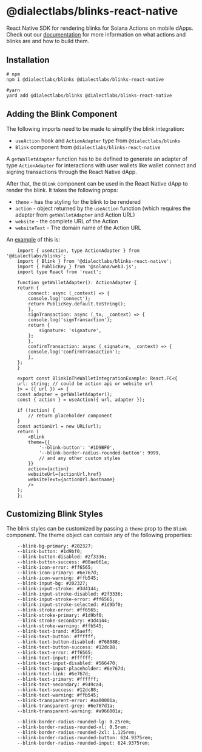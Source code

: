# @dialectlabs/blinks-react-native

React Native SDK for rendering blinks for Solana Actions on mobile dApps. Check out our [documentation](https://docs.dialect.to) for more information on what actions and blinks are and how to build them.

## Installation

```
# npm 
npm i @dialectlabs/blinks @dialectlabs/blinks-react-native

#yarn
yard add @dialectlabs/blinks @dialectlabs/blinks-react-native
```

## Adding the Blink Component

The following imports need to be made to simplify the blink integration:
- `useAction` hook and `ActionAdapter` type from `@dialectlabs/blinks`
- `Blink` component from `@dialectlabs/blinks-react-native`

A `getWalletAdapter` function has to be defined to generate an adapter of type `ActionAdapter` for interactions with user wallets like wallet connect and signing transactions through the React Native dApp.

After that, the `Blink` component can be used in the React Native dApp to render the blink. It takes the following props:
- `theme` - has the styling for the blink to be rendered
- `action` - object returned by the `useAction` function (which requires the adapter from `getWalletAdapter` and Action URL)
- `website` - the complete URL of the Action
- `websiteText` - The domain name of the Action URL

An [example](/example/src/Example.tsx) of this is:

```
    import { useAction, type ActionAdapter } from '@dialectlabs/blinks';
    import { Blink } from '@dialectlabs/blinks-react-native';
    import { PublicKey } from '@solana/web3.js';
    import type React from 'react';

    function getWalletAdapter(): ActionAdapter {
    return {
        connect: async (_context) => {
        console.log('connect');
        return PublicKey.default.toString();
        },
        signTransaction: async (_tx, _context) => {
        console.log('signTransaction');
        return {
            signature: 'signature',
        };
        },
        confirmTransaction: async (_signature, _context) => {
        console.log('confirmTransaction');
        },
    };
    }

    export const BlinkInTheWalletIntegrationExample: React.FC<{
    url: string; // could be action api or website url
    }> = ({ url }) => {
    const adapter = getWalletAdapter();
    const { action } = useAction({ url, adapter });

    if (!action) {
        // return placeholder component
    }
    const actionUrl = new URL(url);
    return (
        <Blink
        theme={{
            '--blink-button': '#1D9BF0',
            '--blink-border-radius-rounded-button': 9999,
            // and any other custom styles
        }}
        action={action}
        websiteUrl={actionUrl.href}
        websiteText={actionUrl.hostname}
        />
    );
    };
```

## Customizing Blink Styles

The blink styles can be customized by passing a `theme` prop to the `Blink` component. The theme object can contain any of the following properties:

```
    --blink-bg-primary: #202327;
    --blink-button: #1d9bf0;
    --blink-button-disabled: #2f3336;
    --blink-button-success: #00ae661a;
    --blink-icon-error: #ff6565;
    --blink-icon-primary: #6e767d;
    --blink-icon-warning: #ffb545;
    --blink-input-bg: #202327;
    --blink-input-stroke: #3d4144;
    --blink-input-stroke-disabled: #2f3336;
    --blink-input-stroke-error: #ff6565;
    --blink-input-stroke-selected: #1d9bf0;
    --blink-stroke-error: #ff6565;
    --blink-stroke-primary: #1d9bf0;
    --blink-stroke-secondary: #3d4144;
    --blink-stroke-warning: #ffb545;
    --blink-text-brand: #35aeff;
    --blink-text-button: #ffffff;
    --blink-text-button-disabled: #768088;
    --blink-text-button-success: #12dc88;
    --blink-text-error: #ff6565;
    --blink-text-input: #ffffff;
    --blink-text-input-disabled: #566470;
    --blink-text-input-placeholder: #6e767d;
    --blink-text-link: #6e767d;
    --blink-text-primary: #ffffff;
    --blink-text-secondary: #949ca4;
    --blink-text-success: #12dc88;
    --blink-text-warning: #ffb545;
    --blink-transparent-error: #aa00001a;
    --blink-transparent-grey: #6e767d1a;
    --blink-transparent-warning: #a966001a;
    
    --blink-border-radius-rounded-lg: 0.25rem;
    --blink-border-radius-rounded-xl: 0.5rem;
    --blink-border-radius-rounded-2xl: 1.125rem;
    --blink-border-radius-rounded-button: 624.9375rem;
    --blink-border-radius-rounded-input: 624.9375rem;
```
